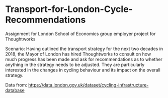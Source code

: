 # Transport-for-London-Cycle-Recommendations
Assignment for London School of Economics group employer project for Thoughtworks

Scenario: Having outlined the transport strategy for the next two decades in 2018, the Mayor of London has hired Thoughtworks to consult on how much progress has been made and ask for recommendations as to whether anything in the strategy needs to be adjusted. They are particularly interested in the changes in cycling behaviour and its impact on the overall strategy.

Data from: https://data.london.gov.uk/dataset/cycling-infrastructure-database
